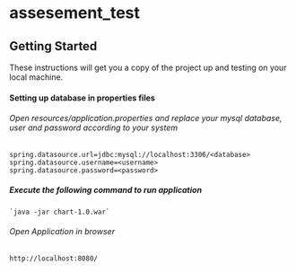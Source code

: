 # assesement_test

## Getting Started

These instructions will get you a copy of the project up and testing on your local machine.

#### Setting up database in properties files
###### Open resources/application.properties and replace your mysql database, user and password according to your system

	spring.datasource.url=jdbc:mysql://localhost:3306/<database>
	spring.datasource.username=<username>
	spring.datasource.password=<password>	

##### Execute the following command to run application
	`java -jar chart-1.0.war`

######  Open Application in browser
	http://localhost:8080/
